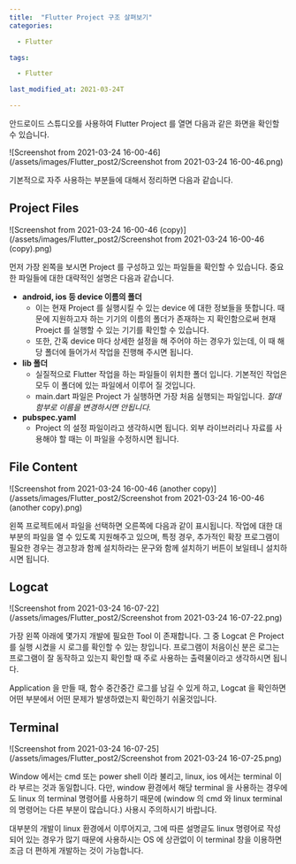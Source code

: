 ```yaml
---
title:  "Flutter Project 구조 살펴보기"
categories:

  - Flutter

tags:

  - Flutter

last_modified_at: 2021-03-24T

---
```


안드로이드 스튜디오를 사용하여 Flutter Project 를 열면 다음과 같은 화면을 확인할 수 있습니다.

![Screenshot from 2021-03-24 16-00-46](/assets/images/Flutter_post2/Screenshot from 2021-03-24 16-00-46.png)

기본적으로 자주 사용하는 부분들에 대해서 정리하면 다음과 같습니다.

## Project Files

![Screenshot from 2021-03-24 16-00-46 (copy)](/assets/images/Flutter_post2/Screenshot from 2021-03-24 16-00-46 (copy).png)

먼저 가장 왼쪽을 보시면 Project 를 구성하고 있는 파일들을 확인할 수 있습니다. 중요한 파일들에 대한 대략적인 설명은 다음과 같습니다.

+ **android, ios 등 device 이름의 폴더** 
  + 이는 현재 Project 를 실행시킬 수 있는 device 에 대한 정보들을 뜻합니다. 때문에 지원하고자 하는 기기의 이름의 폴더가 존재하는 지 확인함으로써 현재 Proejct 를 실행할 수 있는 기기를 확인할 수 있습니다. 
  + 또한, 간혹 device 마다 상세한 설정을 해 주어야 하는 경우가 있는데, 이 때 해당 폴더에 들어가서 작업을 진행해 주시면 됩니다.
+ **lib 폴더**
  + 실질적으로 Flutter 작업을 하는 파일들이 위치한 폴더 입니다. 기본적인 작업은 모두 이 폴더에 있는 파일에서 이루어 질 것입니다.
  + main.dart 파일은 Project 가 실행하면 가장 처음 실행되는 파일입니다. *절대 함부로 이름을 변경하시면 안됩니다.*
+ **pubspec.yaml**
  + Project 의 설정 파일이라고 생각하시면 됩니다. 외부 라이브러리나 자료를 사용해야 할 때는 이 파일을 수정하시면 됩니다.



## File Content

![Screenshot from 2021-03-24 16-00-46 (another copy)](/assets/images/Flutter_post2/Screenshot from 2021-03-24 16-00-46 (another copy).png)

왼쪽 프로젝트에서 파일을 선택하면 오른쪽에 다음과 같이 표시됩니다. 작업에 대한 대부분의 파일을 열 수 있도록 지원해주고 있으며, 특정 경우, 추가적인 확장 프로그램이 필요한 경우는 경고창과 함께 설치하라는 문구와 함께 설치하기 버튼이 보일테니 설치하시면 됩니다.



## Logcat

![Screenshot from 2021-03-24 16-07-22](/assets/images/Flutter_post2/Screenshot from 2021-03-24 16-07-22.png)

가장 왼쪽 아래에 몇가지 개발에 필요한 Tool 이 존재합니다. 그 중 Logcat 은 Project 를 실행 시켰을 시 로그를 확인할 수 있는 창입니다. 프로그램이 처음이신 분은 로그는 프로그램이 잘 동작하고 있는지 확인할 때 주로 사용하는 출력물이라고 생각하시면 됩니다.

Application 을 만들 때, 함수 중간중간 로그를 남길 수 있게 하고, Logcat 을 확인하면 어떤 부분에서 어떤 문제가 발생하였는지 확인하기 쉬울것입니다.



## Terminal

![Screenshot from 2021-03-24 16-07-25](/assets/images/Flutter_post2/Screenshot from 2021-03-24 16-07-25.png)

Window 에서는 cmd 또는 power shell 이라 불리고, linux, ios 에서는 terminal 이라 부르는 것과 동일합니다. 다만, window 환경에서 해당 terminal 을 사용하는 경우에도 linux 의 terminal 명령어를 사용하기 때문에 (window 의 cmd 와 linux terminal 의 명령어는 다른 부분이 많습니다.) 사용시 주의하시기 바랍니다.

대부분의 개발이 linux 환경에서 이루어지고, 그에 따른 설명글도 linux 명령어로 작성되어 있는 경우가 많기 때문에 사용하시는 OS 에 상관없이 이 terminal 창을 이용하면 조금 더 편하게 개발하는 것이 가능합니다.